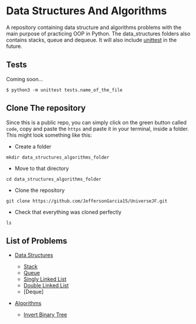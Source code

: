 # Data Structures And Algorithms

A repository containing data structure and algorithms problems with the main purpose of practicing OOP in Python. The data_structures folders also contains stacks, queue and dequeue. It will also include [unittest](https://docs.python.org/3/library/unittest.html) in the future.

## Tests
Coming soon...
```
$ python3 -m unittest tests.name_of_the_file
```
## Clone The repository
Since this is a public repo, you can simply click on the green button called `code`, copy and paste the `https` and paste it in your terminal, inside a folder. This might look something like this:
* Create a folder

```
mkdir data_structures_algorithms_folder
```
* Move to that directory

```
cd data_structures_algorithms_folder
```

* Clone the repository

```
git clone https://github.com/JeffersonGarcia15/UniverseJF.git
```

* Check that everything was cloned perfectly

```
ls
```

## List of Problems

* [Data Structures](https://github.com/JeffersonGarcia15/Data-Structures-Algorithms/tree/main/data_structures)
  * [Stack](https://github.com/JeffersonGarcia15/Data-Structures-Algorithms/blob/main/data_structures/stack.py)
  * [Queue](https://github.com/JeffersonGarcia15/Data-Structures-Algorithms/blob/main/data_structures/queue.py)
  * [Singly Linked List](https://github.com/JeffersonGarcia15/Data-Structures-Algorithms/blob/main/data_structures/singly_linked_list.py)
  * [Double Linked List](https://github.com/JeffersonGarcia15/Data-Structures-Algorithms/blob/main/data_structures/double_linked_list.py)
  * [Deque]

* [Algorithms](https://github.com/JeffersonGarcia15/Data-Structures-Algorithms/tree/main/algorithms)
  * [Invert Binary Tree](https://github.com/JeffersonGarcia15/Data-Structures-Algorithms/blob/main/algorithms/invert_binary_tree.py)